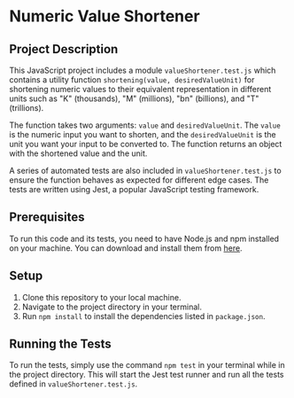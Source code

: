 # Numeric Value Shortener

## Project Description

This JavaScript project includes a module `valueShortener.test.js` which contains a utility function `shortening(value, desiredValueUnit)` for shortening numeric values to their equivalent representation in different units such as "K" (thousands), "M" (millions), "bn" (billions), and "T" (trillions).

The function takes two arguments: `value` and `desiredValueUnit`. The `value` is the numeric input you want to shorten, and the `desiredValueUnit` is the unit you want your input to be converted to. The function returns an object with the shortened value and the unit.

A series of automated tests are also included in `valueShortener.test.js` to ensure the function behaves as expected for different edge cases. The tests are written using Jest, a popular JavaScript testing framework.

## Prerequisites

To run this code and its tests, you need to have Node.js and npm installed on your machine. You can download and install them from [here](https://nodejs.org/).

## Setup

1. Clone this repository to your local machine.
2. Navigate to the project directory in your terminal.
3. Run `npm install` to install the dependencies listed in `package.json`.

## Running the Tests

To run the tests, simply use the command `npm test` in your terminal while in the project directory. This will start the Jest test runner and run all the tests defined in `valueShortener.test.js`.
